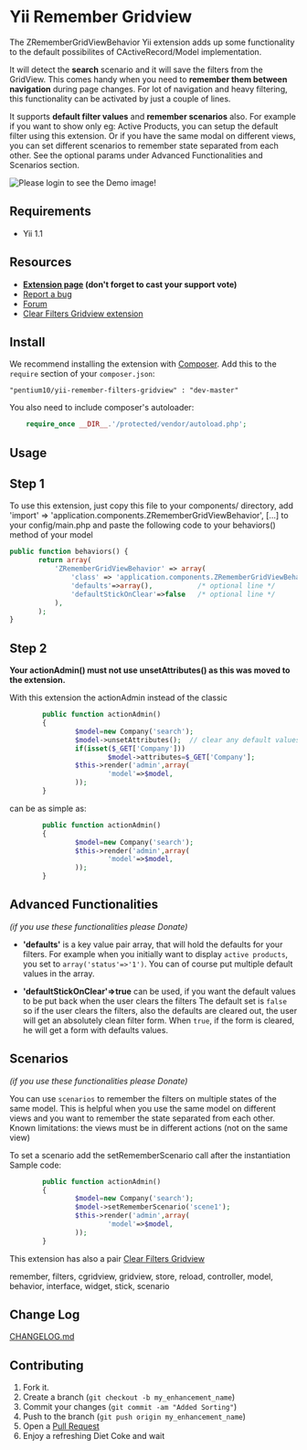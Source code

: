 Yii Remember Gridview
=============================

The ZRememberGridViewBehavior Yii extension adds up some functionality to the default possibilites of CActiveRecord/Model implementation.

It will detect the **search** scenario and it will save the filters from the GridView. This comes handy when you need to **remember them between navigation** during page changes. For lot of navigation and heavy filtering, this functionality can be activated by just a couple of lines.

It supports **default filter values** and **remember scenarios** also. For example if you want to show only eg: Active Products, you can setup the default filter using this extension. Or if you have the same modal on different views, you can set different scenarios to remember state separated from each other. See the optional params under Advanced Functionalities and Scenarios section. 

![Please login to see the Demo image!](https://raw.github.com/pentium10/yii-remember-filters-gridview/master/res/remember_filters_10.png "Demo")

Requirements
--------------------

- Yii 1.1

Resources
---------------

- **[Extension page](http://www.yiiframework.com/extension/remember-filters-gridview/) (don't forget to cast your support vote)**
- [Report a bug](http://github.com/pentium10/yii-remember-filters-gridview/issues "Report a bug")
- [Forum](http://www.yiiframework.com/forum/index.php?/topic/15847-extension-remember-filters-gridview/ "Forum")
- [Clear Filters Gridview extension](http://www.yiiframework.com/extension/clear-filters-gridview "http://www.yiiframework.com/extension/clear-filters-gridview")

Install
---------

We recommend installing the extension with [Composer](http://getcomposer.org/). Add this to the `require` section of your `composer.json`:

    "pentium10/yii-remember-filters-gridview" : "dev-master"

You also need to include composer's autoloader:

```php
    require_once __DIR__.'/protected/vendor/autoload.php';
```


Usage
---------

Step 1
--------

To use this extension, just copy this file to your components/ directory, add 'import' => 'application.components.ZRememberGridViewBehavior', [...] to your config/main.php and paste the following code to your behaviors() method of your model

```php
public function behaviors() {
       return array(
           'ZRememberGridViewBehavior' => array(
               'class' => 'application.components.ZRememberGridViewBehavior',
			   'defaults'=>array(),           /* optional line */
			   'defaultStickOnClear'=>false   /* optional line */
           ),
       );
}
```

Step 2
---------

**Your actionAdmin() must not use unsetAttributes() as this was moved to the extension.**

With this extension the actionAdmin instead of the classic
```php
        public function actionAdmin()
        {
                $model=new Company('search');
                $model->unsetAttributes();  // clear any default values
                if(isset($_GET['Company']))
                        $model->attributes=$_GET['Company'];
                $this->render('admin',array(
                        'model'=>$model,
                ));
        }
```

can be as simple as:
```php
        public function actionAdmin()
        {
                $model=new Company('search');
                $this->render('admin',array(
                        'model'=>$model,
                ));
        }
```

Advanced Functionalities
----------------------------------

_(if you use these functionalities please Donate)_

- **'defaults'** is a key value pair array, that will hold the defaults for your filters. 
For example when you initially want to display `active products`, you set to `array('status'=>'1')`. 
You can of course put multiple default values in the array.

- **'defaultStickOnClear'=>true** can be used, if you want the default values to be put back when the user clears the filters
The default set is `false` so if the user clears the filters, also the defaults are cleared out, the user will get an absolutely clean filter form. When `true`, if the form is cleared, he will get a form with defaults values.


Scenarios
--------------

_(if you use these functionalities please Donate)_

You can use `scenarios` to remember the filters on multiple states of the same model. This is helpful when you use the same model on different views and you want to remember the state separated from each other.  
Known limitations: the views must be in different actions (not on the same view)  

To set a scenario add the setRememberScenario call after the instantiation  
Sample code:  
```php
        public function actionAdmin()
        {
                $model=new Company('search');
				$model->setRememberScenario('scene1');
                $this->render('admin',array(
                        'model'=>$model,
                ));
        }
````


This extension has also a pair [Clear Filters Gridview](http://www.yiiframework.com/extension/clear-filters-gridview "http://www.yiiframework.com/extension/clear-filters-gridview")

remember, filters, cgridview, gridview, store, reload, controller, model, behavior, interface, widget, stick, scenario

Change Log 
-----------------

[CHANGELOG.md](http://github.com/pentium10/yii-remember-filters-gridview/blob/master/CHANGELOG.md)

Contributing
------------

1. Fork it.
2. Create a branch (`git checkout -b my_enhancement_name`)
3. Commit your changes (`git commit -am "Added Sorting"`)
4. Push to the branch (`git push origin my_enhancement_name`)
5. Open a [Pull Request][1]
6. Enjoy a refreshing Diet Coke and wait

[1]: http://github.com/pentium10/yii-remember-filters-gridview/pulls